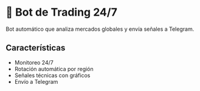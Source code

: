# 🤖 Bot de Trading 24/7

Bot automático que analiza mercados globales y envía señales a Telegram.

## Características
- Monitoreo 24/7
- Rotación automática por región
- Señales técnicas con gráficos
- Envío a Telegram
